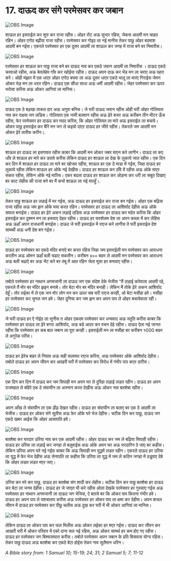 # 17. दाऊद कर संगे परमेसवर कर जबान

![OBS Image](https://cdn.door43.org/obs/jpg/360px/obs-en-17-01.jpg)

शाऊल हर इसराईल कर शुरु कर राजा रहीस। ओहर रोंट अऊ सुन्दर रहिस, जेकस आदमी मन चाहत रहिन। ओहर एगोठ बढ़ीया राजा रहीस। परमेसवर कर गोइठ ला नई मानीस तेकर पाछु ओहर बदमाश आदमी बन गईस। एकरले परमेसवर हर एक दूसर आदमी ला शाऊल कर जगह में राजा बने बर निमारीस।

![OBS Image](https://cdn.door43.org/obs/jpg/360px/obs-en-17-02.jpg)

परमेसवर हर शाऊल कर पाछु राजा बने बर दाऊद नाव कर एकठे जवान आदमी ला निमारीस । दाऊद एकठे चरवाओ रहीस, अऊ बेतलेहेम गाँव कर रहोईया रहीस। दाऊद अपन दाऊ कर भेंड मन ला चराए अऊ पहरा करे। ओही मंझार में एक धाएर ओहर एगोठ बघवा ला अऊ दूसर धाएर एकठे भालू ला मारए गिराईस जेमन ओकर भेड़ मन ला धरत रहिन। दाऊद एक सीधा साधा अऊ धर्मी आदमी रहीस। जेहर परमेसवर कर ऊपर भरोसा करिस अऊ ओकर आगियां ला मानिस।

![OBS Image](https://cdn.door43.org/obs/jpg/360px/obs-en-17-03.jpg)

दाऊद एक ठे बड़खा ताकत दार अऊ अगुवा बनिस। जे घरी दाऊद जवान रहीस ओही घरी ओहर गोलियात नाव कर राक्षस जग लडिस। गोलियात एक नामी बलवान रहीस अऊ ढ़ेरे बजर अऊ करीबन तीन मीटर ऊँच रहीस, फेर परमेसवर हर दाऊद कर मदद करिस, कि ओहर गोलियत ला मारे अऊ इसराईल ला बचाये। ओकर पाछु इसराईल कर बैरि मन जग ले कइयो दाएर दाऊद हर जीते रहीस। तेकरले जम आदमी मन ओकर ढ़ेरे तारीफ करीन।.

![OBS Image](https://cdn.door43.org/obs/jpg/360px/obs-en-17-04.jpg)

शाऊल हर दाऊद ला इसगावत रहीस काबर कि आदमी मन ओकर जबर माएन करे लागीन। दाऊद ला कए धाँव ले शाऊल हर मारे कर उपाये करीस लेकिन दाऊद हर शाऊल ला देख के लुकाये जात रहीस। एक दिन कर दिन में शाऊल हर दाऊद ला मारे बर खोजत रहीस, शाऊल हर एक ठे माडा में गईस, जिहा दाऊद हर लुकाये रहीस लेकिन शाऊल हर ओके नई देखीस। दाऊद हर शाऊल कर ठाँवे में रहीस अऊ ओके माएर सकत रहीस, लेकिन ओके नई मारिस। एकर बदला दाऊद हर शाऊल कर ओड़ना कर धरी ला सबूत दिखाए बर काट लेहीस की राजा बने बर मैं कभों शाऊल ला नई मारहूँ।.

![OBS Image](https://cdn.door43.org/obs/jpg/360px/obs-en-17-05.jpg)

तेकर पाछु शाऊल हर लडाई में मर गईस, अऊ दाऊद हर इसराईल कर राजा बन गईस। ओहर एक बढ़िया राजा रहीस अऊ जम झन ओके मया करत रहिन। परमेसवर हर दाऊद ला आशिर्वाद देहीस अऊ ओके सफल बनाईस। दाऊद हर ढ़ेरे अकन लड़ाई लडि़स अऊ परमेसवर हर दाऊद कर मदेत करिस कि ओहर इसराईल कर दुश्मन मन ला हरूवाए देहत रहीस। दाऊद हर यरुशेलम देश ला अपन कब्ज़ा में कर लेहिस अऊ ऊहाँ अपन राजधानी बनाईस। दाऊद जे घरी इसराईल में राएज करे लागीस ते घरी इसराईल देश सामर्थी अऊ धनी देश बन गईस।

![OBS Image](https://cdn.door43.org/obs/jpg/360px/obs-en-17-06.jpg)

दाऊद हर परमेसवर बर एकठे मंदिर बनाऐ बर करत रहिस जिहा जम इसराईली मन परमेसवर कर आराधना करतीन अऊ ओमन ऊहाँ बली चढाए सकतीन। करीबन ४०० बछर ले आदमी मन परमेसवर कर आराधना अऊ बली चढाऐ बर अऊ भेंट करे बर तंबू में आत रहिन जेला मूसा हर बनावाए रहीस।

![OBS Image](https://cdn.door43.org/obs/jpg/360px/obs-en-17-07.jpg)

तबोले परमेसवर हर नाथान अगमजानी ला दाऊद जग एक संदेश देके भेजीस “तैं लड़ाई करेवाला आदमी रहे, एकरले तैं मोर बर मंदिर झइन बनाबे। तोर बेटा मोर बर मंदिर बनाही। लेकिन मैं तोके ढ़ेरे अकन आशिर्वाद देहूँ। तोर लईका में ले एक जन मोर लोग मन कर ऊपर सब घरी राएज करही, ओ बेटा मसीहा हवे। मसीहा हर परमेसवर कर चुनल जन हवे। जेहर दुनिया कर जम झन कर अपन पाप ले ओहर बचायेवाला रही।

![OBS Image](https://cdn.door43.org/obs/jpg/360px/obs-en-17-08.jpg)

जे घरी दाऊद हर ऐ गोईठ ला सुनीस त ओहर एकदम परमेसवर कर धन्यवाद अऊ स्तुति करीस काबर कि परमेसवर हर दाऊद ला ढ़ेरे बगरा आशिर्वाद, अऊ बडे आदर कर वचन देहे रहीस। दाऊद ऐला नई जानत रहीस कि परमेसवर हर कब बात जबान ला पूरा करही। इसराईली मन ला मसीहा बर करीबन १000 बछर ले अगुरेक परीस।

![OBS Image](https://cdn.door43.org/obs/jpg/360px/obs-en-17-09.jpg)

दाऊद हर ढ़ेरेच बछर ले नियाव अऊ सही सलामत राएज करिस, अऊ परमेसवर ओके आशिर्वाद देहीस। तबोले दाऊद हर अपन जीवन कर आखरी घरी में परमेसवर कर विरोध में गंभीर पाप कएर दारीस।

![OBS Image](https://cdn.door43.org/obs/jpg/360px/obs-en-17-10.jpg)

एक दिन कर दिन में दाऊद कर जम सिपाही मन अपन घर ले दुरिहा लड़ाई लडत रहीन। दाऊद हर अपन राजमहल ले बहिरे एक ठे संवाघीन ला अस्नान करत देखीस अऊ ओकर नाव बतशेबा रहीस।

![OBS Image](https://cdn.door43.org/obs/jpg/360px/obs-en-17-11.jpg)

अपन आँख ले संवाघीन ला एक ढ़ीढ़ देखत रहीस। दाऊद हर संवाघीन ला बलाए बर एक ठे आदमी ला भेजीस। दाऊद हर ओकर संगे सूतीस अऊ फेर ओके घरे भेज देहीस। चटीक दिन कर पाछु, दाऊद जग एकठे खबर आईस कि ओहर आसापति हवे।

![OBS Image](https://cdn.door43.org/obs/jpg/360px/obs-en-17-12.jpg)

बतशेबा कर घरदार उरिया नाव कर एक आदमी रहीस। ओहर दाऊद कर जम ले बढ़िया सिपाही रहीस। दाऊद हर उरिया ला लड़ाई कर जगहा ले बलुवाईस अऊ ओके अपन घर अऊ घरदारिन ठे जाए बर कहीस। लेकिन उरिया अपन घरे नई गईस काबर कि अऊ सिपाही मन युद्धमें लडत रहीन। एकरले दाऊद हर उरिया ला युद्ध में फेर भेज देहीस अऊ सेनापति ला कहीस कि उरिया ला युद्ध में जम ले कठिन जगहा में ठडूवाए देबे कि ओहर लडत लडत मएर जाए।

![OBS Image](https://cdn.door43.org/obs/jpg/360px/obs-en-17-13.jpg)

उरिया कर मरे कर पाछु, दाऊद हर बतशेबा संग शादी कर लेहीस। चटीक दिन कर पाछु बतशेबा हर दाऊद कर बेटा ला जनम देहीस। दाऊद हर जे जाएत भी करे रहीस ओला देखके परमेसवर हर गुस्साए गईस अऊ परमेसवर हर नाथान अगमजानी ला दाऊद जग भेजिस, ऐ बताये बर कि ओकर पाप कितना गंभीर हवे। दाऊद हर अपन पाप ले पशचाताप करीस अऊ परमेसवर हर ओकर पाप ला क्षमा कर देहीस। अपन बाचल जीवन में दाऊद हर परमेसवर कर पीछु चलीस अऊ दुख कर घरी में भी ओकर आगियां ला मानिस।

![OBS Image](https://cdn.door43.org/obs/jpg/360px/obs-en-17-14.jpg)

लेकिन दाऊद ला ओकर पाप कर फल मिलीस अऊ ओकर लईका हर मएर गईस। दाऊद कर जीवन कर आखरी घरी में ओकर परिवार में एको दाना सल नई रहिस, अऊ ओकर सामर्थ हर कम होए गए रहीस। दाऊद हर परमेसवर जग बिश्वासघात करीस। तबोले परमेसवर अपन जबान के प्रति बिसवास योग्य रहिस। तेकर पाछु दाऊद अऊ बतशेबा कर एकठे बेटा होईस तेकर नाव सुलैमान धरिन।

_A Bible story from: 1 Samuel 10; 15-19; 24; 31; 2 Samuel 5; 7; 11-12_